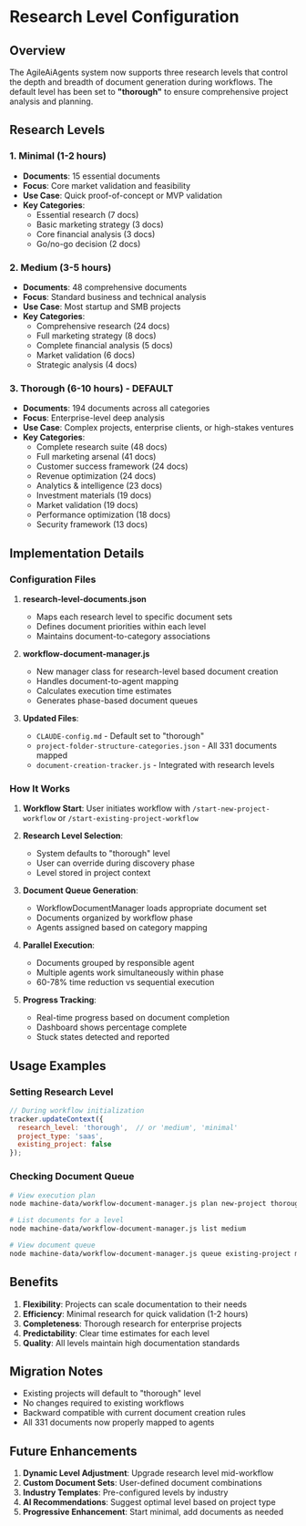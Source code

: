 # Research Level Configuration

## Overview

The AgileAiAgents system now supports three research levels that control the depth and breadth of document generation during workflows. The default level has been set to **"thorough"** to ensure comprehensive project analysis and planning.

## Research Levels

### 1. Minimal (1-2 hours)
- **Documents**: 15 essential documents
- **Focus**: Core market validation and feasibility
- **Use Case**: Quick proof-of-concept or MVP validation
- **Key Categories**:
  - Essential research (7 docs)
  - Basic marketing strategy (3 docs)
  - Core financial analysis (3 docs)
  - Go/no-go decision (2 docs)

### 2. Medium (3-5 hours)
- **Documents**: 48 comprehensive documents
- **Focus**: Standard business and technical analysis
- **Use Case**: Most startup and SMB projects
- **Key Categories**:
  - Comprehensive research (24 docs)
  - Full marketing strategy (8 docs)
  - Complete financial analysis (5 docs)
  - Market validation (6 docs)
  - Strategic analysis (4 docs)

### 3. Thorough (6-10 hours) - DEFAULT
- **Documents**: 194 documents across all categories
- **Focus**: Enterprise-level deep analysis
- **Use Case**: Complex projects, enterprise clients, or high-stakes ventures
- **Key Categories**:
  - Complete research suite (48 docs)
  - Full marketing arsenal (41 docs)
  - Customer success framework (24 docs)
  - Revenue optimization (24 docs)
  - Analytics & intelligence (23 docs)
  - Investment materials (19 docs)
  - Market validation (19 docs)
  - Performance optimization (18 docs)
  - Security framework (13 docs)

## Implementation Details

### Configuration Files

1. **research-level-documents.json**
   - Maps each research level to specific document sets
   - Defines document priorities within each level
   - Maintains document-to-category associations

2. **workflow-document-manager.js**
   - New manager class for research-level based document creation
   - Handles document-to-agent mapping
   - Calculates execution time estimates
   - Generates phase-based document queues

3. **Updated Files**:
   - `CLAUDE-config.md` - Default set to "thorough"
   - `project-folder-structure-categories.json` - All 331 documents mapped
   - `document-creation-tracker.js` - Integrated with research levels

### How It Works

1. **Workflow Start**: User initiates workflow with `/start-new-project-workflow` or `/start-existing-project-workflow`

2. **Research Level Selection**: 
   - System defaults to "thorough" level
   - User can override during discovery phase
   - Level stored in project context

3. **Document Queue Generation**:
   - WorkflowDocumentManager loads appropriate document set
   - Documents organized by workflow phase
   - Agents assigned based on category mapping

4. **Parallel Execution**:
   - Documents grouped by responsible agent
   - Multiple agents work simultaneously within phase
   - 60-78% time reduction vs sequential execution

5. **Progress Tracking**:
   - Real-time progress based on document completion
   - Dashboard shows percentage complete
   - Stuck states detected and reported

## Usage Examples

### Setting Research Level

```javascript
// During workflow initialization
tracker.updateContext({
  research_level: 'thorough',  // or 'medium', 'minimal'
  project_type: 'saas',
  existing_project: false
});
```

### Checking Document Queue

```bash
# View execution plan
node machine-data/workflow-document-manager.js plan new-project thorough

# List documents for a level
node machine-data/workflow-document-manager.js list medium

# View document queue
node machine-data/workflow-document-manager.js queue existing-project minimal
```

## Benefits

1. **Flexibility**: Projects can scale documentation to their needs
2. **Efficiency**: Minimal research for quick validation (1-2 hours)
3. **Completeness**: Thorough research for enterprise projects
4. **Predictability**: Clear time estimates for each level
5. **Quality**: All levels maintain high documentation standards

## Migration Notes

- Existing projects will default to "thorough" level
- No changes required to existing workflows
- Backward compatible with current document creation rules
- All 331 documents now properly mapped to agents

## Future Enhancements

1. **Dynamic Level Adjustment**: Upgrade research level mid-workflow
2. **Custom Document Sets**: User-defined document combinations
3. **Industry Templates**: Pre-configured levels by industry
4. **AI Recommendations**: Suggest optimal level based on project type
5. **Progressive Enhancement**: Start minimal, add documents as needed